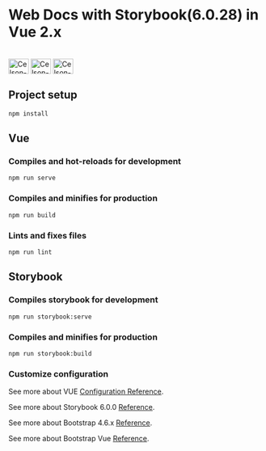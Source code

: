 # Web Docs with Storybook(6.0.28)  in Vue 2.x

<div style="display: inline_block"><br>
  <img src="https://cdn.jsdelivr.net/gh/devicons/devicon/icons/vuejs/vuejs-original.svg"  align="center" alt="Celson-Vue" height="30" width="40" />
  <img src="https://cdn.jsdelivr.net/gh/devicons/devicon/icons/storybook/storybook-original.svg"  align="center" alt="Celson-Storybook" height="30" width="40" />
  <img src="https://cdn.jsdelivr.net/gh/devicons/devicon/icons/bootstrap/bootstrap-original.svg"  align="center" alt="Celson-Bootstrap" height="30" width="40" />
</div>

## Project setup
```
npm install
```

## Vue
### Compiles and hot-reloads for development
```
npm run serve
```
### Compiles and minifies for production
```
npm run build
```
### Lints and fixes files
```
npm run lint
```


## Storybook
### Compiles storybook for development 
```
npm run storybook:serve
```
### Compiles and minifies for production
```
npm run storybook:build
```


### Customize configuration
See more about VUE [Configuration Reference](https://cli.vuejs.org/config/). 

See more about Storybook 6.0.0 [Reference](https://cli.vuejs.org/config/). 

See more about Bootstrap 4.6.x [Reference](https://getbootstrap.com/docs/5.1/getting-started/introduction/). 

See more about Bootstrap Vue [Reference](https://bootstrap-vue.org/docs). 
